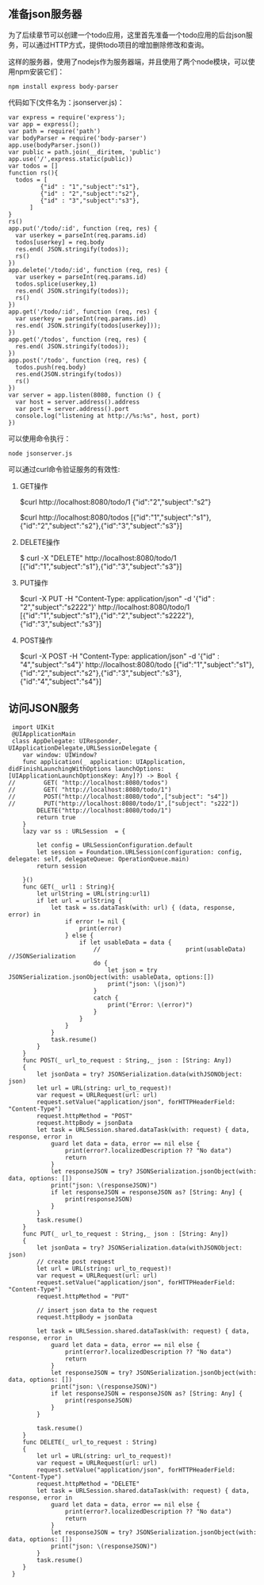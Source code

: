 ## 准备json服务器

为了后续章节可以创建一个todo应用，这里首先准备一个todo应用的后台json服务，可以通过HTTP方式，提供todo项目的增加删除修改和查询。

这样的服务器，使用了nodejs作为服务器端，并且使用了两个node模块，可以使用npm安装它们：

	npm install express body-parser 

代码如下(文件名为：jsonserver.js)：

	var express = require('express');
	var app = express();
	var path = require('path')
	var bodyParser = require('body-parser')
	app.use(bodyParser.json())
	var public = path.join(__diritem, 'public')
	app.use('/',express.static(public))
	var todos = []
	function rs(){
	  todos = [
	         {"id" : "1","subject":"s1"},
	         {"id" : "2","subject":"s2"},
	         {"id" : "3","subject":"s3"},
	      ]
	}
	rs()
	app.put('/todo/:id', function (req, res) {
	  var userkey = parseInt(req.params.id)
	  todos[userkey] = req.body
	  res.end( JSON.stringify(todos));
	  rs()
	})
	app.delete('/todo/:id', function (req, res) {
	  var userkey = parseInt(req.params.id)
	  todos.splice(userkey,1)
	  res.end( JSON.stringify(todos));
	  rs()
	})
	app.get('/todo/:id', function (req, res) {
	  var userkey = parseInt(req.params.id)
	  res.end( JSON.stringify(todos[userkey]));
	})
	app.get('/todos', function (req, res) {
	  res.end( JSON.stringify(todos));
	})
	app.post('/todo', function (req, res) {
	  todos.push(req.body)
	  res.end(JSON.stringify(todos))
	  rs()
	})
	var server = app.listen(8080, function () {
	  var host = server.address().address
	  var port = server.address().port
	  console.log("listening at http://%s:%s", host, port)
	})

可以使用命令执行：

	node jsonserver.js

可以通过curl命令验证服务的有效性:

1. GET操作

	 $curl http://localhost:8080/todo/1
	 {"id":"2","subject":"s2"}

	 $curl http://localhost:8080/todos
	[{"id":"1","subject":"s1"},{"id":"2","subject":"s2"},{"id":"3","subject":"s3"}]

2. DELETE操作

    $ curl -X "DELETE" http://localhost:8080/todo/1
	[{"id":"1","subject":"s1"},{"id":"3","subject":"s3"}]

3. PUT操作

	$curl -X PUT  -H "Content-Type: application/json" -d '{"id" : "2","subject":"s2222"}' http://localhost:8080/todo/1
	[{"id":"1","subject":"s1"},{"id":"2","subject":"s2222"},{"id":"3","subject":"s3"}]

4. POST操作

	$curl -X POST  -H "Content-Type: application/json" -d '{"id" : "4","subject":"s4"}' http://localhost:8080/todo
	[{"id":"1","subject":"s1"},{"id":"2","subject":"s2"},{"id":"3","subject":"s3"},{"id":"4","subject":"s4"}]

## 访问JSON服务

	 import UIKit
	 @UIApplicationMain
	 class AppDelegate: UIResponder, UIApplicationDelegate,URLSessionDelegate {
	    var window: UIWindow?
	    func application(_ application: UIApplication, didFinishLaunchingWithOptions launchOptions: [UIApplicationLaunchOptionsKey: Any]?) -> Bool {
	//        GET( "http://localhost:8080/todos")
	//        GET( "http://localhost:8080/todo/1")
	//        POST("http://localhost:8080/todo",["subject": "s4"])
	//        PUT("http://localhost:8080/todo/1",["subject": "s222"])
	        DELETE("http://localhost:8080/todo/1")
	        return true
	    }
	    lazy var ss : URLSession  = {
	        
	        let config = URLSessionConfiguration.default
	        let session = Foundation.URLSession(configuration: config, delegate: self, delegateQueue: OperationQueue.main)
	        return session
	        
	    }()
	    func GET(_ url1 : String){
	        let urlString = URL(string:url1)
	        if let url = urlString {
	            let task = ss.dataTask(with: url) { (data, response, error) in
	                if error != nil {
	                    print(error)
	                } else {
	                    if let usableData = data {
	                        //                        print(usableData) //JSONSerialization
	                        do {
	                            let json = try JSONSerialization.jsonObject(with: usableData, options:[])
	                            print("json: \(json)")
	                        }
	                        catch {
	                            print("Error: \(error)")
	                        }
	                    }
	                }
	            }
	            task.resume()
	        }
	    }
	    func POST(_ url_to_request : String,_ json : [String: Any])
	    {
	        let jsonData = try? JSONSerialization.data(withJSONObject: json)
	        let url = URL(string: url_to_request)!
	        var request = URLRequest(url: url)
	        request.setValue("application/json", forHTTPHeaderField: "Content-Type")
	        request.httpMethod = "POST"
	        request.httpBody = jsonData
	        let task = URLSession.shared.dataTask(with: request) { data, response, error in
	            guard let data = data, error == nil else {
	                print(error?.localizedDescription ?? "No data")
	                return
	            }
	            let responseJSON = try? JSONSerialization.jsonObject(with: data, options: [])
	            print("json: \(responseJSON)")
	            if let responseJSON = responseJSON as? [String: Any] {
	                print(responseJSON)
	            }
	        }
	        task.resume()
	    }
	    func PUT(_ url_to_request : String,_ json : [String: Any])
	    {
	        let jsonData = try? JSONSerialization.data(withJSONObject: json)
	        // create post request
	        let url = URL(string: url_to_request)!
	        var request = URLRequest(url: url)
	        request.setValue("application/json", forHTTPHeaderField: "Content-Type")
	        request.httpMethod = "PUT"
	        
	        // insert json data to the request
	        request.httpBody = jsonData
	        
	        let task = URLSession.shared.dataTask(with: request) { data, response, error in
	            guard let data = data, error == nil else {
	                print(error?.localizedDescription ?? "No data")
	                return
	            }
	            let responseJSON = try? JSONSerialization.jsonObject(with: data, options: [])
	            print("json: \(responseJSON)")
	            if let responseJSON = responseJSON as? [String: Any] {
	                print(responseJSON)
	            }
	        }
	        
	        task.resume()
	    }
	    func DELETE(_ url_to_request : String)
	    {
	        let url = URL(string: url_to_request)!
	        var request = URLRequest(url: url)
	        request.setValue("application/json", forHTTPHeaderField: "Content-Type")
	        request.httpMethod = "DELETE"
	        let task = URLSession.shared.dataTask(with: request) { data, response, error in
	            guard let data = data, error == nil else {
	                print(error?.localizedDescription ?? "No data")
	                return
	            }
	            let responseJSON = try? JSONSerialization.jsonObject(with: data, options: [])
	            print("json: \(responseJSON)")
	        }
	        task.resume()
	    }
	 }

